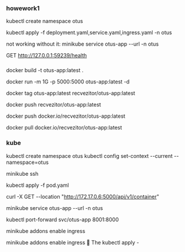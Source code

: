 ### howework1

kubectl create namespace otus

kubectl apply -f deployment.yaml,service.yaml,ingress.yaml -n otus

not working without it:
minikube service otus-app --url -n otus

GET http://127.0.0.1:59239/health
###


docker build -t otus-app:latest  .

docker run -m 1G -p 5000:5000 otus-app:latest -d

docker tag otus-app:latest recvezitor/otus-app:latest

docker push recvezitor/otus-app:latest

docker push docker.io/recvezitor/otus-app:latest

docker pull docker.io/recvezitor/otus-app:latest


### kube

kubectl create namespace otus
kubectl config set-context --current --namespace=otus

minikube ssh

kubectl apply -f pod.yaml

curl -X GET --location "http://172.17.0.6:5000/api/v1/container"

minikube service otus-app --url -n otus

kubectl port-forward svc/otus-app 8001:8000

minikube addons enable ingress

minikube addons enable ingress
🌟 The
kubectl apply -